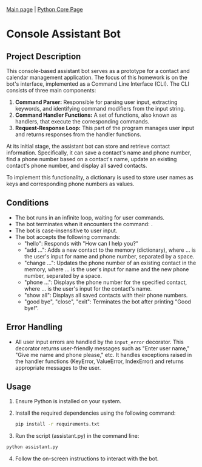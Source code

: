 [Main page](https://github.com/Nikita-devel) | [Python Core Page](https://github.com/Nikita-devel/Python_Core)

# Console Assistant Bot

## Project Description

This console-based assistant bot serves as a prototype for a contact and calendar management application. The focus of this homework is on the bot's interface, implemented as a Command Line Interface (CLI). The CLI consists of three main components:

1. **Command Parser:** Responsible for parsing user input, extracting keywords, and identifying command modifiers from the input string.
2. **Command Handler Functions:** A set of functions, also known as handlers, that execute the corresponding commands.
3. **Request-Response Loop:** This part of the program manages user input and returns responses from the handler functions.

At its initial stage, the assistant bot can store and retrieve contact information. Specifically, it can save a contact's name and phone number, find a phone number based on a contact's name, update an existing contact's phone number, and display all saved contacts.

To implement this functionality, a dictionary is used to store user names as keys and corresponding phone numbers as values.

## Conditions

- The bot runs in an infinite loop, waiting for user commands.
- The bot terminates when it encounters the command: .
- The bot is case-insensitive to user input.
- The bot accepts the following commands:
  - "hello": Responds with "How can I help you?"
  - "add ...": Adds a new contact to the memory (dictionary), where ... is the user's input for name and phone number, separated by a space.
  - "change ...": Updates the phone number of an existing contact in the memory, where ... is the user's input for name and the new phone number, separated by a space.
  - "phone ...": Displays the phone number for the specified contact, where ... is the user's input for the contact's name.
  - "show all": Displays all saved contacts with their phone numbers.
  - "good bye", "close", "exit": Terminates the bot after printing "Good bye!".

## Error Handling

- All user input errors are handled by the `input_error` decorator. This decorator returns user-friendly messages such as "Enter user name," "Give me name and phone please," etc. It handles exceptions raised in the handler functions (KeyError, ValueError, IndexError) and returns appropriate messages to the user.

## Usage

1. Ensure Python is installed on your system.
2. Install the required dependencies using the following command:

   ```bash
   pip install -r requirements.txt
   ```
3. Run the script (assistant.py) in the command line:
  
  ```bash
  python assistant.py
  ```
4. Follow the on-screen instructions to interact with the bot.
